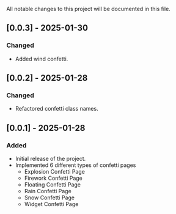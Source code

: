 All notable changes to this project will be documented in this file.

## [0.0.3] - 2025-01-30
### Changed
- Added wind confetti.

## [0.0.2] - 2025-01-28
### Changed
- Refactored confetti class names.

## [0.0.1] - 2025-01-28
### Added
- Initial release of the project.
- Implemented 6 different types of confetti pages
  - Explosion Confetti Page
  - Firework Confetti Page
  - Floating Confetti Page
  - Rain Confetti Page
  - Snow Confetti Page
  - Widget Confetti Page